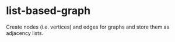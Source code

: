 # list-based-graph
Create nodes (i.e. vertices) and edges for graphs and store them as adjacency lists.
